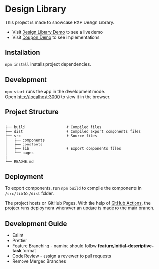 # Design Library

This project is made to showcase RXP Design Library.

- Visit [Design Library Demo](https://github.com/Capgemini-DE/designops/) to see a live demo
- Visit [Coupon Demo](https://capgemini-de.github.io/demoproj/) to see implementations 

## Installation

`npm install` installs project dependencies.

## Development

`npm start` runs the app in the development mode.\
Open [http://localhost:3000](http://localhost:3000) to view it in the browser.

## Project Structure

```
.
├── build                   # Compiled files
├── dist                    # Compiled export components files
├── src                     # Source files
│   ├── components
│   ├── constants
│   ├── lib                 # Export components files
│   └── pages
|
└── README.md
```

## Deployment

To export components, run `npm build` to compile the components in `/src/lib` to `/dist` folder.

The project hosts on GitHub Pages. With the help of [GitHub Actions](https://github.com/Capgemini-DE/designops/actions), the project runs deployment whenever an update is made to the main branch.

## Development Guide

- Eslint
- Prettier
- Feature Branching - naming should follow **feature/initial-descriptive-task** format
- Code Review - assign a reviewer to pull requests
- Remove Merged Branches
